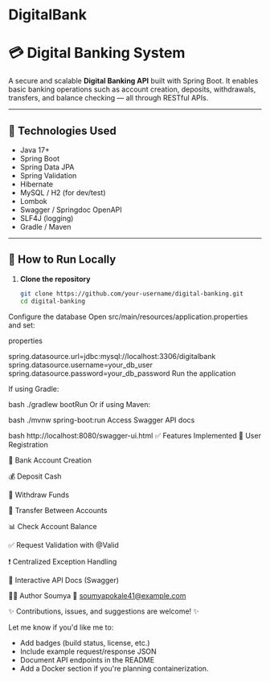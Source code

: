 # DigitalBank

# 💳 Digital Banking System

A secure and scalable **Digital Banking API** built with Spring Boot. It enables basic banking operations such as account creation, deposits, withdrawals, transfers, and balance checking — all through RESTful APIs.

---

## 🔧 Technologies Used

- Java 17+
- Spring Boot
- Spring Data JPA
- Spring Validation
- Hibernate
- MySQL / H2 (for dev/test)
- Lombok
- Swagger / Springdoc OpenAPI
- SLF4J (logging)
- Gradle / Maven

---

## 🚀 How to Run Locally

1. **Clone the repository**
   ```bash
   git clone https://github.com/your-username/digital-banking.git
   cd digital-banking
Configure the database
Open src/main/resources/application.properties and set:

properties

spring.datasource.url=jdbc:mysql://localhost:3306/digitalbank
spring.datasource.username=your_db_user
spring.datasource.password=your_db_password
Run the application

If using Gradle:

bash
./gradlew bootRun
Or if using Maven:

bash
./mvnw spring-boot:run
Access Swagger API docs

bash
http://localhost:8080/swagger-ui.html
✅ Features Implemented
👤 User Registration

🏦 Bank Account Creation

💰 Deposit Cash

💸 Withdraw Funds

🔁 Transfer Between Accounts

📊 Check Account Balance

✅ Request Validation with @Valid

❗ Centralized Exception Handling

📄 Interactive API Docs (Swagger)

👨‍💻 Author
Soumya
📧 soumyapokale41@example.com


✨ Contributions, issues, and suggestions are welcome! ✨


Let me know if you'd like me to:
- Add badges (build status, license, etc.)
- Include example request/response JSON
- Document API endpoints in the README
- Add a Docker section if you're planning containerization.